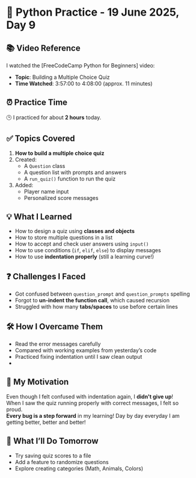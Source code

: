 # 🐍 Python Practice - 19 June 2025, Day 9

## 📚 Video Reference
I watched the [FreeCodeCamp Python for Beginners] video:

- **Topic**: Building a Multiple Choice Quiz
- **Time Watched**: 3:57:00 to 4:08:00 (approx. 11 minutes)

## ⏰ Practice Time
🕒 I practiced for about **2 hours** today.

## ✅ Topics Covered

1. **How to build a multiple choice quiz**
2. Created:
   - A `Question` class
   - A question list with prompts and answers
   - A `run_quiz()` function to run the quiz
3. Added:
   - Player name input
   - Personalized score messages

## 💡 What I Learned

- How to design a quiz using **classes and objects**
- How to store multiple questions in a list
- How to accept and check user answers using `input()`
- How to use conditions (`if`, `elif`, `else`) to display messages
- How to use **indentation properly** (still a learning curve!)

## ❓ Challenges I Faced

- Got confused between `question_prompt` and `question_prompts` spelling
- Forgot to **un-indent the function call**, which caused recursion
- Struggled with how many **tabs/spaces** to use before certain lines

## 🛠️ How I Overcame Them

- Read the error messages carefully
- Compared with working examples from yesterday’s code
- Practiced fixing indentation until I saw clean output
- 
## 💪 My Motivation

Even though I felt confused with indentation again, I **didn't give up**!  
When I saw the quiz running properly with correct messages, I felt so proud.  
**Every bug is a step forward** in my learning!
Day by day everyday I am getting better, better and better!

## 🎯 What I’ll Do Tomorrow

- Try saving quiz scores to a file
- Add a feature to randomize questions
- Explore creating categories (Math, Animals, Colors)
